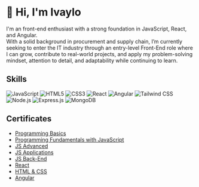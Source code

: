 # 👋 Hi, I'm Ivaylo

I'm an front-end enthusiast with a strong foundation in JavaScript, React, and Angular.  
With a solid background in procurement and supply chain, I’m currently seeking to enter the IT industry through an entry-level Front-End role where I can grow, contribute to real-world projects, and apply my problem-solving mindset, attention to detail, and adaptability while continuing to learn.


## Skills
<p align="left">
  <img src="https://img.shields.io/badge/JavaScript-F7DF1E?style=for-the-badge&logo=javascript&logoColor=black" alt="JavaScript"/>
  <img src="https://img.shields.io/badge/HTML5-E34F26?style=for-the-badge&logo=html5&logoColor=white" alt="HTML5"/>
  <img src="https://img.shields.io/badge/CSS3-1572B6?style=for-the-badge&logo=css3&logoColor=white" alt="CSS3"/>
  <img src="https://img.shields.io/badge/React-20232A?style=for-the-badge&logo=react&logoColor=61DAFB" alt="React"/>
  <img src="https://img.shields.io/badge/Angular-DD0031?style=for-the-badge&logo=angular&logoColor=white" alt="Angular"/>
  <img src="https://img.shields.io/badge/Tailwind_CSS-38B2AC?style=for-the-badge&logo=tailwind-css&logoColor=white" alt="Tailwind CSS"/>
  <img src="https://img.shields.io/badge/Node.js-339933?style=for-the-badge&logo=node.js&logoColor=white" alt="Node.js"/>
  <img src="https://img.shields.io/badge/Express.js-000000?style=for-the-badge&logo=express&logoColor=white" alt="Express.js"/>
  <img src="https://img.shields.io/badge/MongoDB-47A248?style=for-the-badge&logo=mongodb&logoColor=white" alt="MongoDB"/>
</p>

## Certificates

- [Programming Basics](https://softuni.bg/certificates/details/175073/3911dbaf)
- [Programming Fundamentals with JavaScript](https://softuni.bg/certificates/details/194333/670487a6)
- [JS Advanced](https://softuni.bg/certificates/details/203196/2179fa06)
- [JS Applications](https://softuni.bg/certificates/details/209480/e284fb04)
- [JS Back-End](https://softuni.bg/certificates/details/218252/088ccbca) 
- [React](https://softuni.bg/certificates/details/223034/78f8ced3) 
- [HTML & CSS](https://softuni.bg/certificates/details/228640/01aea762) 
- [Angular](https://softuni.bg/certificates/details/232539/049b1293)
